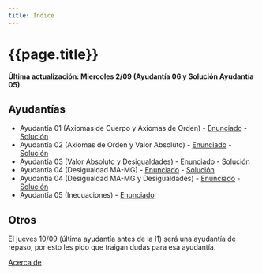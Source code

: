 ```yaml
---
title: Índice
---
```


# {{page.title}}

**Última actualización: Miercoles 2/09 (Ayudantía 06 y Solución Ayudantía 05)**

## Ayudantías

- Ayudantía 01 (Axiomas de Cuerpo y Axiomas de Orden) - [Enunciado](pdfs/Enunciados/Enunciado01.pdf) - [Solución](pdfs/Soluciones/Solucion01.pdf)
- Ayudantía 02 (Axiomas de Orden y Valor Absoluto) - [Enunciado](pdfs/Enunciados/Enunciado02.pdf) - [Solución](pdfs/Soluciones/Solucion02.pdf)
- Ayudantía 03 (Valor Absoluto y Desigualdades) - [Enunciado](pdfs/Enunciados/Enunciado03.pdf) - [Solución](pdfs/Soluciones/Solucion03.pdf)
- Ayudantía 04 (Desigualdad MA-MG) - [Enunciado](pdfs/Enunciados/Enunciado04.pdf) - [Solución](pdfs/Soluciones/Solucion04.pdf)
- Ayudantía 04 (Desigualdad MA-MG y Desigualdades) - [Enunciado](pdfs/Enunciados/Enunciado05.pdf) - [Solución](pdfs/Soluciones/Solucion05.pdf)
- Ayudantía 05 (Inecuaciones) - [Enunciado](pdfs/Enunciados/Enunciado06.pdf) <!-- - [Solución](pdfs/Soluciones/Solucion06.pdf) -->

## Otros
El jueves 10/09 (última ayudantía antes de la I1) será una ayudantía de repaso, por esto les pido que traigan dudas para esa ayudantía.


[Acerca de](about)
